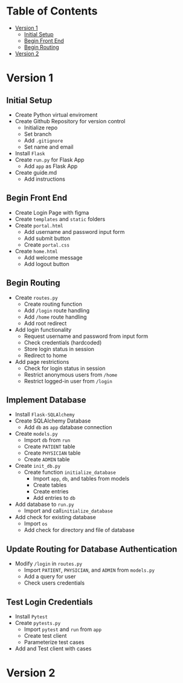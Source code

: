 # Table of Contents
- [Version 1](#version-1)
	- [Initial Setup](#initial-setup)
	- [Begin Front End](#begin-front-end)
	- [Begin Routing](#begin-routing)
- [Version 2](#version-2)

# Version 1

## Initial Setup

- Create Python virtual enviroment
- Create Github Repository for version control
	- Initialize repo
	- Set branch
	- Add `.gitignore`
	- Set name and email
- Install `Flask`
- Create `run.py` for Flask App
	- Add `app` as Flask App
- Create guide.md
	- Add instructions

## Begin Front End

- Create Login Page with figma
- Create `templates` and `static` folders
- Create `portal.html`
	- Add username and password input form
	- Add submit button
	- Create `portal.css`
- Create `home.html`
	- Add welcome message
	- Add logout button

## Begin Routing

- Create `routes.py`
	- Create routing function
	- Add `/login` route handling
	- Add `/home` route handling
	- Add root redirect
- Add login functionality
	- Request username and password from input form
	- Check credentials (hardcoded)
	- Store login status in session
	- Redirect to home
- Add page restrictions
	- Check for login status in session
	- Restrict anonymous users from `/home`
	- Restrict logged-in user from `/login`

## Implement Database

- Install `Flask-SQLAlchemy`
- Create SQLAlchemy Database
	- Add `db` as `app` database connection
- Create `models.py`
	- Import `db` from `run`
	- Create `PATIENT` table
	- Create `PHYSICIAN` table
	- Create `ADMIN` table
- Create `init_db.py`
	- Create function `initialize_database`
		- Import `app`, `db`, and tables from models
		- Create tables
		- Create entries
		- Add entries to `db`
- Add database to `run.py`
	- Import and call`initialize_database`
- Add check for existing database
	- Import `os`
	- Add check for directory and file of database

## Update Routing for Database Authentication

- Modify `/login` in `routes.py`
	- Import `PATIENT`, `PHYSICIAN`, and `ADMIN` from `models.py`
	- Add a query for user
	- Check users credentials

## Test Login Credentials

- Install `Pytest`
- Create `pytests.py`
	- Import `pytest` and `run` from `app`
	- Create test client
	- Parameterize test cases
- Add and Test client with cases

# Version 2


